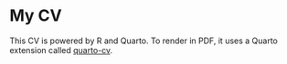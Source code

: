 # My CV
This CV is powered by R and Quarto. To render in PDF, it uses a Quarto extension called [quarto-cv](https://github.com/mps9506/quarto-cv).
